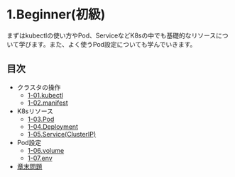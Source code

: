 # 1.Beginner(初級)

まずはkubectlの使い方やPod、ServiceなどK8sの中でも基礎的なリソースについて学びます。また、よく使うPod設定についても学んでいきます。

## 目次

- クラスタの操作
  - [1-01.kubectl](docs/kubectl.md)
  - [1-02.manifest](docs/manifest.md)
- K8sリソース
  - [1-03.Pod](docs/Pod.md)
  - [1-04.Deployment](docs/Deployment.md)
  - [1-05.Service(ClusterIP)](docs/Service-ClusterIP.md)
- Pod設定
  - [1-06.volume](docs/Pod-volume.md)
  - [1-07.env](docs/Pod-env.md)
- [章末問題](docs/Practice.md)
